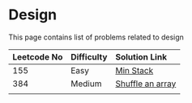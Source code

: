 # Design

This page contains list of problems related to design

| Leetcode No | Difficulty | Solution Link |
| :--- | :--- | :--- |
| 155 | Easy | [Min Stack](leetcode-easy/leetcode-155-min-stack.md) |
| 384 | Medium | [Shuffle an array](leetcode-medium/leetcode-384-shuffle-an-array.md) |
|  |  |  |

